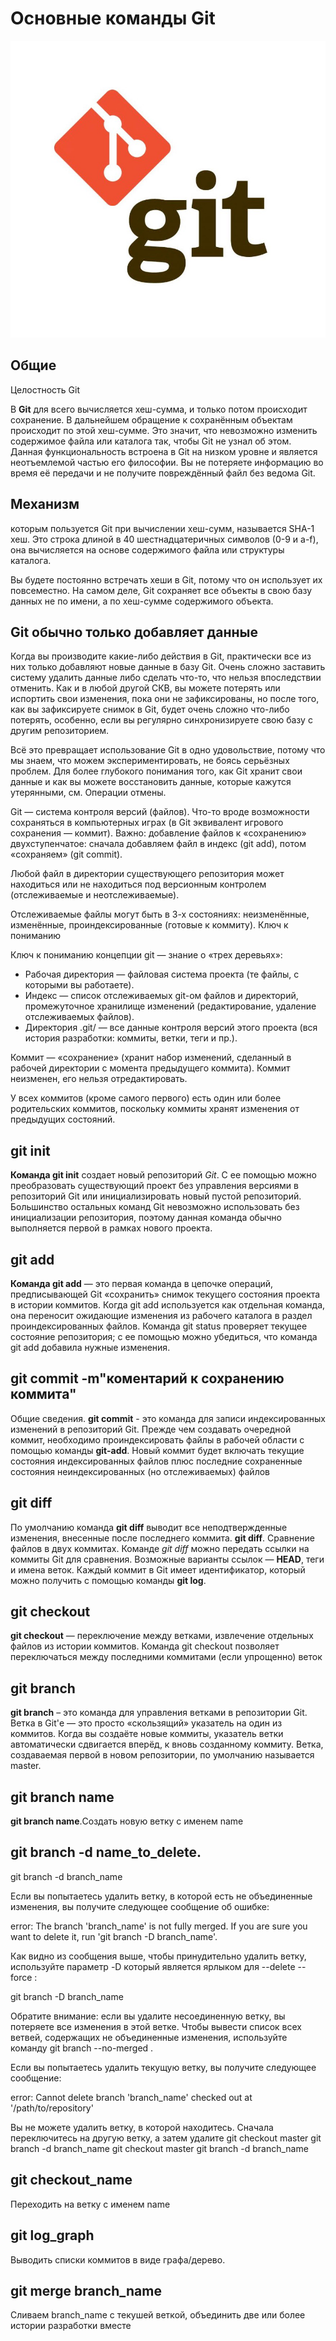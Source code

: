 # Основные команды Git
![логотип](logo.jpeg)

## Общие


Целостность Git

В **Git** для всего вычисляется хеш-сумма, и только потом происходит сохранение. В дальнейшем обращение к сохранённым объектам происходит по этой хеш-сумме. Это значит, что невозможно изменить содержимое файла или каталога так, чтобы Git не узнал об этом. Данная функциональность встроена в Git на низком уровне и является неотъемлемой частью его философии. Вы не потеряете информацию во время её передачи и не получите повреждённый файл без ведома Git.

## Механизм
 которым пользуется Git при вычислении хеш-сумм, называется SHA-1 хеш. Это строка длиной в 40 шестнадцатеричных символов (0-9 и a-f), она вычисляется на основе содержимого файла или структуры каталога.


Вы будете постоянно встречать хеши в Git, потому что он использует их повсеместно. На самом деле, Git сохраняет все объекты в свою базу данных не по имени, а по хеш-сумме содержимого объекта.
## Git обычно только добавляет данные

Когда вы производите какие-либо действия в Git, практически все из них только добавляют новые данные в базу Git. Очень сложно заставить систему удалить данные либо сделать что-то, что нельзя впоследствии отменить. Как и в любой другой СКВ, вы можете потерять или испортить свои изменения, пока они не зафиксированы, но после того, как вы зафиксируете снимок в Git, будет очень сложно что-либо потерять, особенно, если вы регулярно синхронизируете свою базу с другим репозиторием.

Всё это превращает использование Git в одно удовольствие, потому что мы знаем, что можем экспериментировать, не боясь серьёзных проблем. Для более глубокого понимания того, как Git хранит свои данные и как вы можете восстановить данные, которые кажутся утерянными, см. Операции отмены.


Git — система контроля версий (файлов). Что-то вроде возможности сохраняться в компьютерных играх (в Git эквивалент игрового сохранения — коммит). Важно: добавление файлов к «сохранению» двухступенчатое: сначала добавляем файл в индекс (git add), потом «сохраняем» (git commit).

Любой файл в директории существующего репозитория может находиться или не находиться под версионным контролем (отслеживаемые и неотслеживаемые).

Отслеживаемые файлы могут быть в 3-х состояниях: неизменённые, изменённые, проиндексированные (готовые к коммиту).
Ключ к пониманию

Ключ к пониманию концепции git — знание о «трех деревьях»:

* Рабочая директория — файловая система проекта (те файлы, с которыми вы работаете).
* Индекс — список отслеживаемых git-ом файлов и директорий, промежуточное хранилище изменений (редактирование, удаление отслеживаемых файлов).
* Директория .git/ — все данные контроля версий этого проекта (вся история разработки: коммиты, ветки, теги и пр.).

Коммит — «сохранение» (хранит набор изменений, сделанный в рабочей директории с момента предыдущего коммита). Коммит неизменен, его нельзя отредактировать.

У всех коммитов (кроме самого первого) есть один или более родительских коммитов, поскольку коммиты хранят изменения от предыдущих состояний.

## git init 
**Команда git init** создает новый репозиторий _Git_. С ее помощью можно преобразовать существующий проект без управления версиями в репозиторий Git или инициализировать новый пустой репозиторий. Большинство остальных команд Git невозможно использовать без инициализации репозитория, поэтому данная команда обычно выполняется первой в рамках нового проекта.

## git add
**Команда git add** — это первая команда в цепочке операций, предписывающей Git «сохранить» снимок текущего состояния проекта в истории коммитов. Когда git add используется как отдельная команда, она переносит ожидающие изменения из рабочего каталога в раздел проиндексированных файлов. Команда git status проверяет текущее состояние репозитория; с ее помощью можно убедиться, что команда git add добавила нужные изменения.

## git commit -m"коментарий к сохранению коммита"
Общие сведения. **git commit** - это команда для записи индексированных изменений в репозиторий Git. Прежде чем создавать очередной коммит, необходимо проиндексировать файлы в рабочей области с помощью команды **git-add**. Новый коммит будет включать текущие состояния индексированных файлов плюс последние сохраненные состояния неиндексированных (но отслеживаемых) файлов

## git diff
По умолчанию команда **git diff** выводит все неподтвержденные изменения, внесенные после последнего коммита. **git diff**. Сравнение файлов в двух коммитах. Команде _git diff_ можно передать ссылки на коммиты Git для сравнения. Возможные варианты ссылок — **HEAD**, теги и имена веток. Каждый коммит в Git имеет идентификатор, который можно получить с помощью команды **git log**.

## git сheckout
**git checkout** — переключение между ветками, извлечение отдельных файлов из истории коммитов. Команда git checkout позволяет переключаться между последними коммитами (если упрощенно) веток

## git branch
**git branch** – это команда для управления ветками в репозитории Git. Ветка в Git'е — это просто «скользящий» указатель на один из коммитов. Когда вы создаёте новые коммиты, указатель ветки автоматически сдвигается вперёд, к вновь созданному коммиту. Ветка, создаваемая первой в новом репозитории, по умолчанию называется master.

## git branch name
**git branch name**.Создать новую ветку с именем name

## git branch -d name_to_delete.

git branch -d branch_name


Если вы попытаетесь удалить ветку, в которой есть не объединенные изменения, вы получите следующее сообщение об ошибке:

error: The branch 'branch_name' is not fully merged.
If you are sure you want to delete it, run 'git branch -D branch_name'.

Как видно из сообщения выше, чтобы принудительно удалить ветку, используйте параметр -D который является ярлыком для --delete --force :

git branch -D branch_name

Обратите внимание: если вы удалите несоединенную ветку, вы потеряете все изменения в этой ветке.
Чтобы вывести список всех ветвей, содержащих не объединенные изменения, используйте команду git branch --no-merged .

Если вы попытаетесь удалить текущую ветку, вы получите следующее сообщение:

error: Cannot delete branch 'branch_name' checked out at '/path/to/repository'

Вы не можете удалить ветку, в которой находитесь. Сначала переключитесь на другую ветку, а затем удалите 
git checkout master
git branch -d branch_name
git checkout master
git branch -d branch_name

## git checkout_name 

Переходить на ветку с именем name

## git log_graph

Выводить списки коммитов в виде графа/дерево.

## git merge branch_name
Сливаем branch_name с текушей веткой,
объединить две или более истории разработки вместе


